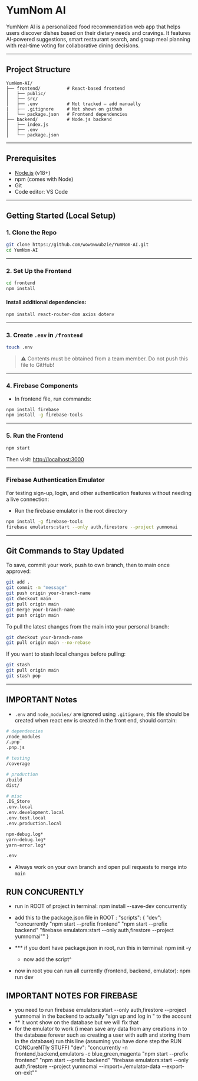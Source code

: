 # YumNom AI

YumNom AI is a personalized food recommendation web app that helps users discover dishes based on their dietary needs and cravings. It features AI-powered suggestions, smart restaurant search, and group meal planning with real-time voting for collaborative dining decisions.

---

## Project Structure

```
YumNom-AI/
├── frontend/          # React-based frontend
│   ├── public/
│   ├── src/
│   ├── .env           # Not tracked — add manually
|   ├── .gitignore     # Not shown on github 
│   └── package.json   # Frontend dependencies
├── backend/           # Node.js backend 
│   ├── index.js
│   ├── .env
│   └── package.json
```

---

## Prerequisites

- [Node.js](https://nodejs.org/) (v18+)
- npm (comes with Node)
- Git
- Code editor: VS Code

---

## Getting Started (Local Setup)

### 1. Clone the Repo

```bash
git clone https://github.com/wowowwubzie/YumNom-AI.git
cd YumNom-AI
```

---

### 2. Set Up the Frontend

```bash
cd frontend
npm install
```

#### Install additional dependencies:

```bash
npm install react-router-dom axios dotenv
```

---

### 3. Create `.env` in `/frontend`

```bash
touch .env
```

> ⚠ Contents must be obtained from a team member. Do not push this file to GitHub!


---

### 4. Firebase Components
- In frontend file, run commands:

```bash
npm install firebase
npm install -g firebase-tools
```

---

### 5. Run the Frontend

```bash
npm start
```

Then visit: [http://localhost:3000](http://localhost:3000)


---

### Firebase Authentication Emulator

For testing sign-up, login, and other authentication features without needing a live connection:

- Run the firebase emulator in the root directory

```bash
npm install -g firebase-tools
firebase emulators:start --only auth,firestore --project yumnomai
```

---

## Git Commands to Stay Updated

To save, commit your work, push to own branch, then to main once approved:
```bash
git add .
git commit -m "message"
git push origin your-branch-name
git checkout main
git pull origin main
git merge your-branch-name
git push origin main
```

To pull the latest changes from the main into your personal branch:

```bash
git checkout your-branch-name
git pull origin main --no-rebase
```

If you want to stash local changes before pulling:

```bash
git stash
git pull origin main
git stash pop
```

---


## IMPORTANT Notes

- `.env` and `node_modules/` are ignored using `.gitignore`, this file should be created when react env is created in the front end, should contain:
```bash
# dependencies
/node_modules
/.pnp
.pnp.js

# testing
/coverage

# production
/build
dist/

# misc
.DS_Store
.env.local
.env.development.local
.env.test.local
.env.production.local

npm-debug.log*
yarn-debug.log*
yarn-error.log*

.env
```
- Always work on your own branch and open pull requests to merge into `main`

## RUN CONCURENTLY
- run in ROOT of project in terminal: npm install --save-dev concurrently
- add this to the package.json file in ROOT : "scripts": {
  "dev": "concurrently \"npm start --prefix frontend\" \"npm start --prefix backend\" \"firebase emulators:start --only auth,firestore --project yumnomai\""
}
- *** if you dont have package.json in root, run this in terminal: npm init -y
    - now add the script^

- now in root you can run all currently (frontend, backend, emulator): npm run dev


## IMPORTANT NOTES FOR FIREBASE
- you need to run firebase emulators:start --only auth,firestore --project yumnomai in the backend to actually "sign up and log in " to the account
- ** it wont show on the database but we will fix that
- for the emulator to work (i mean save any data from any creations in to the database forever such as creating a user with auth and storing them in the database) run this line (assuming you have done step
the RUN CONCureNTly STUFF) "dev": "concurrently -n frontend,backend,emulators -c blue,green,magenta \"npm start --prefix frontend\" \"npm start --prefix backend\" \"firebase emulators:start --only auth,firestore --project yumnomai --import=./emulator-data --export-on-exit\""